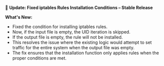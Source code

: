 🚀 **Update: Fixed iptables Rules Installation Conditions – Stable Release**

**What's New:**

- Fixed the condition for installing iptables rules.
- Now, if the input file is empty, the UID iteration is skipped.
- If the output file is empty, the rule will not be installed.
- This resolves the issue where the existing logic would attempt to set traffic for the entire system when the output file was empty.
- The fix ensures that the installation function only applies rules when the proper conditions are met.

